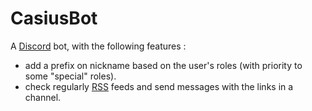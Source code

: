# CasiusBot

A [Discord](https://discord.com/) bot, with the following features :
- add a prefix on nickname based on the user's roles (with priority to some "special" roles).
- check regularly [RSS](https://www.rssboard.org/rss-specification) feeds and send messages with the links in a channel.
